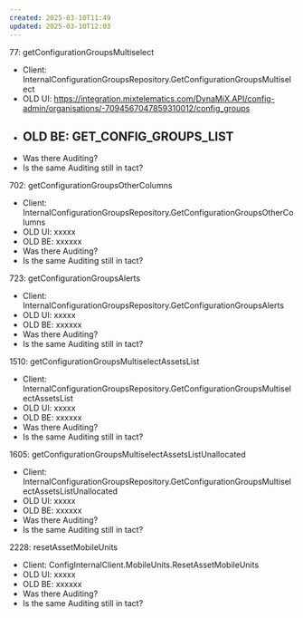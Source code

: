 ```yaml
---
created: 2025-03-10T11:49
updated: 2025-03-10T12:03
---
```

77:  getConfigurationGroupsMultiselect
   - Client: InternalConfigurationGroupsRepository.GetConfigurationGroupsMultiselect
   - OLD UI: https://integration.mixtelematics.com/DynaMiX.API/config-admin/organisations/-7094567047859310012/config_groups
   - OLD BE: GET_CONFIG_GROUPS_LIST
	   - 
   - Was there Auditing?
   - Is the same Auditing still in tact?

702:  getConfigurationGroupsOtherColumns
   - Client: InternalConfigurationGroupsRepository.GetConfigurationGroupsOtherColumns
   - OLD UI: xxxxx
   - OLD BE: xxxxxx
   - Was there Auditing?
   - Is the same Auditing still in tact?

723:  getConfigurationGroupsAlerts
   - Client: InternalConfigurationGroupsRepository.GetConfigurationGroupsAlerts
   - OLD UI: xxxxx
   - OLD BE: xxxxxx
   - Was there Auditing?
   - Is the same Auditing still in tact?

1510: getConfigurationGroupsMultiselectAssetsList
   - Client: InternalConfigurationGroupsRepository.GetConfigurationGroupsMultiselectAssetsList
   - OLD UI: xxxxx
   - OLD BE: xxxxxx
   - Was there Auditing?
   - Is the same Auditing still in tact?

1605: getConfigurationGroupsMultiselectAssetsListUnallocated
   - Client: InternalConfigurationGroupsRepository.GetConfigurationGroupsMultiselectAssetsListUnallocated
   - OLD UI: xxxxx
   - OLD BE: xxxxxx
   - Was there Auditing?
   - Is the same Auditing still in tact?

2228: resetAssetMobileUnits
   - Client: ConfigInternalClient.MobileUnits.ResetAssetMobileUnits
   - OLD UI: xxxxx
   - OLD BE: xxxxxx
   - Was there Auditing?
   - Is the same Auditing still in tact?
